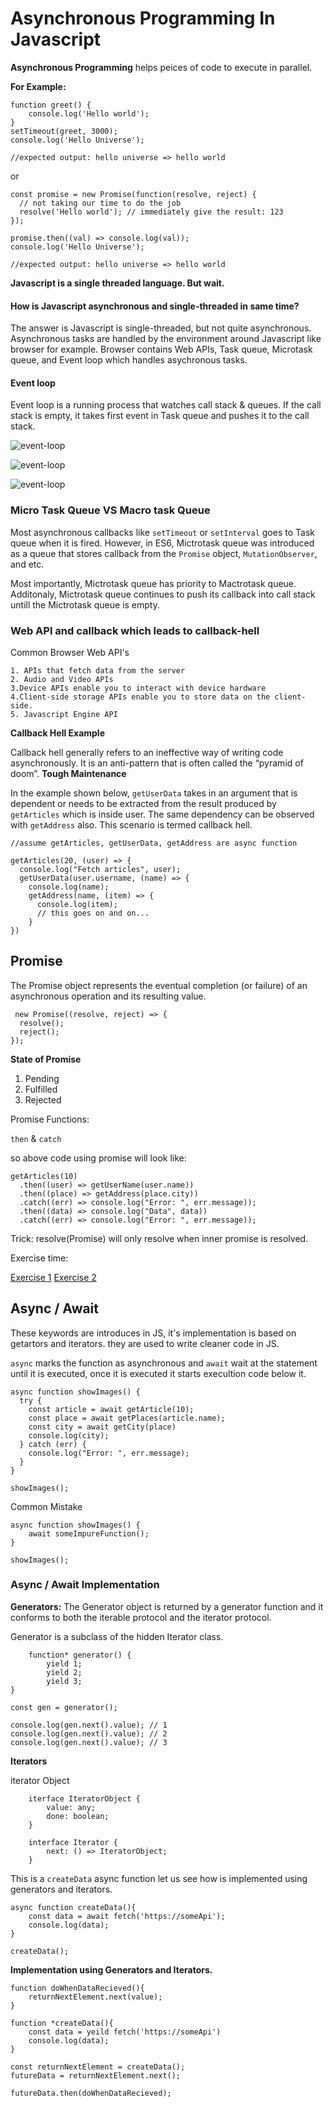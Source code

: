 # Asynchronous Programming In Javascript

**Asynchronous Programming** helps peices of code to execute in parallel.

**For Example:**

```
function greet() {
    console.log('Hello world');
}
setTimeout(greet, 3000);
console.log('Hello Universe');

//expected output: hello universe => hello world
```
or
```
const promise = new Promise(function(resolve, reject) {
  // not taking our time to do the job
  resolve('Hello world'); // immediately give the result: 123
});

promise.then((val) => console.log(val));
console.log('Hello Universe');

//expected output: hello universe => hello world
```

**Javascript is a single threaded language. But wait.**
#### How is Javascript asynchronous and single-threaded in same time?

The answer is Javascript is single-threaded, but not quite asynchronous. Asynchronous tasks are handled by the environment around Javascript like browser for example. Browser contains Web APIs, Task queue, Microtask queue, and Event loop which handles asychronous tasks.

#### Event loop
Event loop is a running process that watches call stack & queues. If the call stack is empty, it takes first event in Task queue and pushes it to the call stack.

![event-loop](https://res.cloudinary.com/practicaldev/image/fetch/s--fqt0UJmH--/c_limit%2Cf_auto%2Cfl_progressive%2Cq_66%2Cw_800/https://devtolydiahallie.s3-us-west-1.amazonaws.com/gif2.1.gif)

![event-loop](https://res.cloudinary.com/practicaldev/image/fetch/s--qxI9YF9R--/c_limit%2Cf_auto%2Cfl_progressive%2Cq_66%2Cw_800/https://devtolydiahallie.s3-us-west-1.amazonaws.com/gif3.1.gif)

![event-loop](https://velog.velcdn.com/images/gtfo/post/03ef68fc-c4bc-4de0-993e-8415d21ed5a2/%E1%84%86%E1%85%A1%E1%84%8B%E1%85%B5%E1%84%8F%E1%85%B3%E1%84%85%E1%85%A9%E1%84%90%E1%85%A2%E1%84%89%E1%85%B3%E1%84%8F%E1%85%B3.gif)

### Micro Task Queue VS Macro task Queue

Most asynchronous callbacks like `setTimeout` or `setInterval` goes to Task queue when it is fired. However, in ES6, Mictrotask queue was introduced as a queue that stores callback from the `Promise` object, `MutationObserver`, and etc.

Most importantly, Mictrotask queue has priority to Mactrotask queue. Additonaly, Mictrotask queue continues to push its callback into call stack untill the Mictrotask queue is empty.


### Web API and callback which leads to callback-hell

Common Browser Web API's

    1. APIs that fetch data from the server
    2. Audio and Video APIs
    3.Device APIs enable you to interact with device hardware
    4.Client-side storage APIs enable you to store data on the client-side.
    5. Javascript Engine API
    
**Callback Hell Example**

 Callback hell generally refers to an ineffective way of writing code asynchronously. It is an anti-pattern that is often called the “pyramid of doom”. **Tough Maintenance**

In the example shown below, `getUserData` takes in an argument that is dependent or needs to be extracted from the result produced by `getArticles` which is inside user. The same dependency can be observed with `getAddress` also. This scenario is termed callback hell.
    
```
//assume getArticles, getUserData, getAddress are async function

getArticles(20, (user) => {
  console.log("Fetch articles", user);
  getUserData(user.username, (name) => {
    console.log(name);
    getAddress(name, (item) => {
      console.log(item);
      // this goes on and on...
    }
})
```

## Promise

The Promise object represents the eventual completion (or failure) of an asynchronous operation and its resulting value.

```
 new Promise((resolve, reject) => {
  resolve();
  reject();
});
```

**State of Promise**

1. Pending
2. Fulfilled
3. Rejected

Promise Functions: 

`then` & `catch` 

so above code using promise will look like:

```
getArticles(10)
  .then((user) => getUserName(user.name))
  .then((place) => getAddress(place.city))
  .catch((err) => console.log("Error: ", err.message));
  .then((data) => console.log("Data", data))
  .catch((err) => console.log("Error: ", err.message));
```

Trick: resolve(Promise) will only resolve when inner promise is resolved.

Exercise time: 

[Exercise 1](https://codepen.io/prakhar9453/pen/vYVQEja)
[Exercise 2](https://codepen.io/prakhar9453/pen/WNaYbZV?editors=0011)


## Async / Await

These keywords are introduces in JS, it's implementation is based on getartors and iterators. they are used to write cleaner code in JS.

`async` marks the function as asynchronous and `await` wait at the statement until it is executed, once it is executed it starts execultion code below it.


```
async function showImages() {
  try {
    const article = await getArticle(10);
    const place = await getPlaces(article.name);
    const city = await getCity(place)
    console.log(city);
  } catch (err) {
    console.log("Error: ", err.message);
  }
}

showImages();
```

Common Mistake

```
async function showImages() {
    await someImpureFunction();
}

showImages();
```


### Async / Await Implementation

**Generators:** 
The Generator object is returned by a generator function and it conforms to both the iterable protocol and the iterator protocol.

Generator is a subclass of the hidden Iterator class.

```
    function* generator() {
        yield 1;
        yield 2;
        yield 3;
}

const gen = generator();

console.log(gen.next().value); // 1
console.log(gen.next().value); // 2
console.log(gen.next().value); // 3
```

**Iterators**

iterator Object 
```
    iterface IteratorObject {
        value: any;
        done: boolean;
    }
    
    interface Iterator {
        next: () => IteratorObject;
    }
```


This is a `createData` async function let us see how is implemented using generators and iterators.

```
async function createData(){
    const data = await fetch('https://someApi');
    console.log(data);
}

createData();
```

**Implementation using Generators and Iterators.**
```
function doWhenDataRecieved(){
    returnNextElement.next(value);
}

function *createData(){
    const data = yeild fetch('https://someApi')
    console.log(data);
}

const returnNextElement = createData();
futureData = returnNextElement.next();

futureData.then(doWhenDataRecieved);
```









